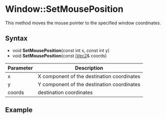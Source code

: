 # Window::SetMousePosition

This method moves the mouse pointer to the specified window coordinates.

## Syntax

- void **SetMousePosition**(const int x, const int y)
- void **SetMousePosition**(const [iVec2](iVec2.md)& coords)

| Parameter | Description |
|---|---|
| x | X component of the destination coordinates |
| y | Y component of the destination coordinates |
| coords | destination coordinates |

## Example

```c++

```
